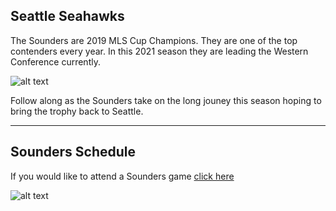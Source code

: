 ## Seattle Seahawks

The Sounders are 2019 MLS Cup Champions. They are one of the top contenders every year. In this 2021 season they are leading the Western Conference currently.

![alt text](https://www.gannett-cdn.com/presto/2019/11/10/USAT/e2e9caf7-6cc9-469b-9e60-13408611a35e-USATSI_13651200.jpg?crop=5367,3019,x0,y42&width=3200&height=1801&format=pjpg&auto=webp)


Follow along as the Sounders take on the long jouney this season hoping to bring the trophy back to Seattle.


----

## Sounders Schedule


If you would like to attend a Sounders game [click here](https://www.soundersfc.com/tickets/)

![alt text](https://cdn.vox-cdn.com/thumbor/CHflpcZxbqdb0wFLLsWXw881eeU=/0x0:2000x1125/1400x933/filters:focal(212x281:532x601):no_upscale()/cdn.vox-cdn.com/uploads/chorus_image/image/69020620/ExRSiu7UcAEqZWX.0.jpeg)
